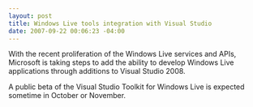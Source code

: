 ```yaml
---
layout: post
title: Windows Live tools integration with Visual Studio
date: 2007-09-22 00:06:23 -04:00
---
```


With the recent proliferation of the Windows Live services and APIs, Microsoft is taking steps to add the ability to develop Windows Live applications through additions to Visual Studio 2008.

A public beta of the Visual Studio Toolkit for Windows Live is expected sometime in October or November.
